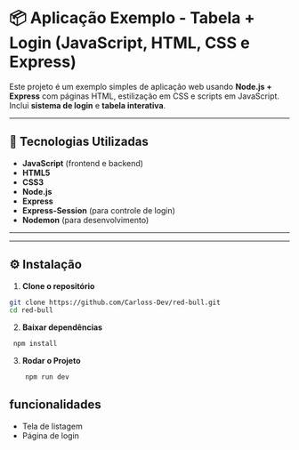 # 📦 Aplicação Exemplo - Tabela + Login (JavaScript, HTML, CSS e Express)

Este projeto é um exemplo simples de aplicação web usando **Node.js + Express** com páginas HTML, estilização em CSS e scripts em JavaScript.  
Inclui **sistema de login** e **tabela interativa**.

---

## 🚀 Tecnologias Utilizadas
- **JavaScript** (frontend e backend)
- **HTML5**
- **CSS3**
- **Node.js**
- **Express**
- **Express-Session** (para controle de login)
- **Nodemon** (para desenvolvimento)

---


---

## ⚙️ Instalação

1. **Clone o repositório**
```bash
git clone https://github.com/Carloss-Dev/red-bull.git
cd red-bull
```

2. **Baixar dependências**
```bash
 npm install
```

3. **Rodar o Projeto** 
```bash
    npm run dev
```

## funcionalidades

- Tela de listagem 
- Página de login




